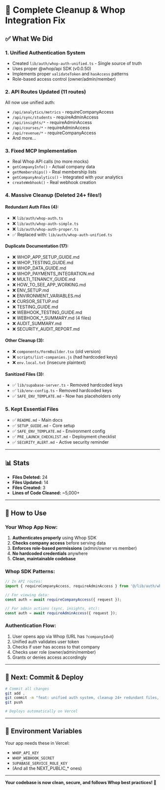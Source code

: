# 🎉 Complete Cleanup & Whop Integration Fix

## ✅ What We Did

### 1. **Unified Authentication System**
- Created `lib/auth/whop-auth-unified.ts` - Single source of truth
- Uses proper @whop/api SDK (v0.0.50)
- Implements proper `validateToken` and `hasAccess` patterns
- Role-based access control (owner/admin/member)

### 2. **API Routes Updated** (11 routes)
All now use unified auth:
- `/api/analytics/metrics` - requireCompanyAccess
- `/api/sync/students` - requireAdminAccess
- `/api/insights/*` - requireAdminAccess  
- `/api/courses/*` - requireAdminAccess
- `/api/revenue/*` - requireCompanyAccess
- And more...

### 3. **Fixed MCP Implementation**
- Real Whop API calls (no more mocks)
- `getCompanyInfo()` - Actual company data
- `getMemberships()` - Real membership lists
- `getCompanyAnalytics()` - Integrated with your analytics
- `createWebhook()` - Real webhook creation

### 4. **Massive Cleanup** (Deleted 24+ files!)

#### Redundant Auth Files (4):
- ❌ `lib/auth/whop-auth.ts`
- ❌ `lib/auth/whop-auth-simple.ts`
- ❌ `lib/auth/whop-auth-proper.ts`
- ✅ Replaced with: `lib/auth/whop-auth-unified.ts`

#### Duplicate Documentation (17):
- ❌ WHOP_APP_SETUP_GUIDE.md
- ❌ WHOP_TESTING_GUIDE.md
- ❌ WHOP_DATA_GUIDE.md
- ❌ WHOP_PAYMENTS_INTEGRATION.md
- ❌ MULTI_TENANCY_GUIDE.md
- ❌ HOW_TO_SEE_APP_WORKING.md
- ❌ ENV_SETUP.md
- ❌ ENVIRONMENT_VARIABLES.md
- ❌ CURSOR_SETUP.md
- ❌ TESTING_GUIDE.md
- ❌ WEBHOOK_TESTING_GUIDE.md
- ❌ WEBHOOK_*_SUMMARY.md (4 files)
- ❌ AUDIT_SUMMARY.md
- ❌ SECURITY_AUDIT_REPORT.md

#### Other Cleanup (3):
- ❌ `components/FormBuilder.tsx` (old version)
- ❌ `scripts/list-companies.js` (had hardcoded keys)
- ❌ `env.local.txt` (insecure plaintext)

#### Sanitized Files (3):
- ✅ `lib/supabase-server.ts` - Removed hardcoded keys
- ✅ `lib/env-config.ts` - Removed hardcoded keys
- ✅ `SAFE_ENV_TEMPLATE.md` - Now has placeholders only

### 5. **Kept Essential Files**
- ✅ `README.md` - Main docs
- ✅ `SETUP_GUIDE.md` - Core setup
- ✅ `SAFE_ENV_TEMPLATE.md` - Environment config
- ✅ `PRE_LAUNCH_CHECKLIST.md` - Deployment checklist
- ✅ `SECURITY_ALERT.md` - Active security reminder

---

## 📊 Stats

- **Files Deleted:** 24
- **Files Updated:** 14
- **Files Created:** 3
- **Lines of Code Cleaned:** ~5,000+

---

## 🚀 How to Use

### Your Whop App Now:
1. **Authenticates properly** using Whop SDK
2. **Checks company access** before serving data
3. **Enforces role-based permissions** (admin/owner vs member)
4. **No hardcoded credentials** anywhere
5. **Clean, maintainable codebase**

### Whop SDK Patterns:
```typescript
// In API routes:
import { requireCompanyAccess, requireAdminAccess } from '@/lib/auth/whop-auth-unified';

// For viewing data:
const auth = await requireCompanyAccess({ request });

// For admin actions (sync, insights, etc):
const auth = await requireAdminAccess({ request });
```

### Authentication Flow:
1. User opens app via Whop (URL has `?companyId=X`)
2. Unified auth validates user token
3. Checks if user has access to that company
4. Checks user role (owner/admin/member)
5. Grants or denies access accordingly

---

## 🎯 Next: Commit & Deploy

```bash
# Commit all changes
git add .
git commit -m "feat: unified auth system, cleanup 24+ redundant files, fix MCP implementation"
git push

# Deploys automatically on Vercel
```

---

## 📝 Environment Variables

Your app needs these in Vercel:
- `WHOP_API_KEY`
- `WHOP_WEBHOOK_SECRET`
- `SUPABASE_SERVICE_ROLE_KEY`
- (And all the NEXT_PUBLIC_* ones)

---

**Your codebase is now clean, secure, and follows Whop best practices! 🎊**

